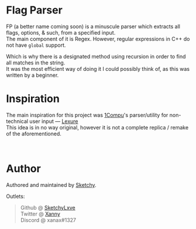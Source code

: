 Flag Parser
=== 
FP (a better name coming soon) is a minuscule parser which extracts all flags, options, & such, from a specified input. <br>
The main component of it is Regex. However, regular expressions in C++ do not have `global` support. <br>

Which is why there is a designated method using recursion in order to find all matches in the string. <br>
It was the most efficient way of doing it I could possibly think of, as this was written by a beginner.

Inspiration
===
The main inspiration for this project was [1Compu](https://github.com/1Computer1)'s parser/utility for non-technical user input — [Lexure](https://github.com/1Computer1/lexure) <br>
This idea is in no way original, however it is not a complete replica / remake of the aforementioned.

<br>

Author
=== 
Authored and maintained by [Sketchy](https://github.com/SketchyLxve).

Outlets:

> Github @ [SketchyLxve](https://github.com/SketchyLxve) <br>
> Twitter @ [Xanny](https://twitter.com/eboy_sleepy) <br>
> Discord @ xanax#1327
